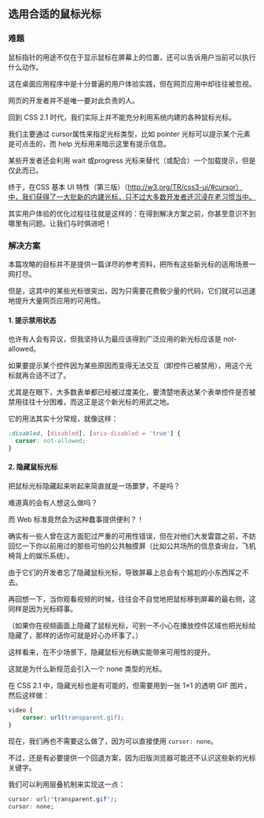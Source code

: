## 选用合适的鼠标光标

### 难题

鼠标指针的用途不仅在于显示鼠标在屏幕上的位置，还可以告诉用户当前可以执行什么动作。

这在桌面应用程序中是十分普遍的用户体验实践，但在网页应用中却往往被忽视。

网页的开发者并不是唯一要对此负责的人。

回到 CSS 2.1 时代，我们实际上并不能充分利用系统内建的各种鼠标光标。

我们主要通过 cursor属性来指定光标类型，比如 pointer 光标可以提示某个元素是可点击的，而 help 光标用来暗示这里有提示信息。

某些开发者还会利用 wait 或progress 光标来替代（或配合）一个加载提示，但是仅此而已。

终于，在CSS 基本 UI 特性（第三版）（http://w3.org/TR/css3-ui/#cursor）中，我们获得了一大批新的内建光标，只不过大多数开发者还沉浸在老习惯当中。

其实用户体验的优化过程往往就是这样的：在得到解决方案之前，你甚至意识不到哪里有问题。让我们与时俱进吧！



### 解决方案

本篇攻略的目标并不是提供一篇详尽的参考资料，把所有这些新光标的适用场景一网打尽。

但是，这其中的某些光标很突出，因为只需要花费极少量的代码，它们就可以迅速地提升大量网页应用的可用性。

#### 1.  提示禁用状态

也许有人会有异议，但我坚持认为最应该得到广泛应用的新光标应该是 not-allowed。

如果要提示某个控件因为某些原因而变得无法交互（即控件已被禁用），用这个光标就再合适不过了。

尤其是在眼下，大多数表单都已经被过度美化，要清楚地表达某个表单控件是否被禁用往往十分困难，而这正是这个新光标的用武之地。

它的用法其实十分常规，就像这样：

```css
:disabled, [disabled], [aria-disabled = 'true'] {
  cursor: not-allowed;
}
```

#### 2. 隐藏鼠标光标

把鼠标光标隐藏起来听起来简直就是一场噩梦，不是吗？

难道真的会有人想这么做吗？

而 Web 标准竟然会为这种蠢事提供便利？！

确实有一些人曾在这方面犯过严重的可用性错误，但在对他们大发雷霆之前，不妨回忆一下你以前用过的那些可怕的公共触摸屏（比如公共场所的信息查询台，飞机椅背上的娱乐系统）。

由于它们的开发者忘了隐藏鼠标光标，导致屏幕上总会有个尴尬的小东西挥之不去。

再回想一下，当你观看视频的时候，往往会不自觉地把鼠标移到屏幕的最右侧，这同样是因为光标碍事。

（如果你在视频画面上隐藏了鼠标光标，可别一不小心在播放控件区域也把光标给隐藏了，那样的话你可就是好心办坏事了。）

这样看来，在不少场景下，隐藏鼠标光标确实能带来可用性的提升。

这就是为什么新规范会引入一个 none 类型的光标。

在 CSS 2.1 中，隐藏光标也是有可能的，但需要用到一张 1×1 的透明 GIF 图片，然后这样做：

```css
video {
	cursor: url(transparent.gif);
}
```

现在，我们再也不需要这么做了，因为可以直接使用 `cursor: none`。

不过，还是有必要提供一个回退方案，因为旧版浏览器可能还不认识这些新的光标关键字。

我们可以利用层叠机制来实现这一点：

```css
cursor: url('transparent.gif');
cursor: none;
```